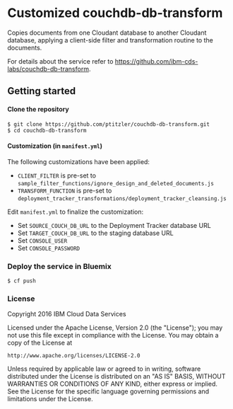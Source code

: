 # Customized couchdb-db-transform

Copies documents from one Cloudant database to another Cloudant database, applying a client-side filter and transformation routine to the documents.

For details about the service refer to https://github.com/ibm-cds-labs/couchdb-db-transform.


## Getting started

#### Clone the repository

```
$ git clone https://github.com/ptitzler/couchdb-db-transform.git
$ cd couchdb-db-transform
```

#### Customization (in `manifest.yml`)

The following customizations have been applied:
 * `CLIENT_FILTER` is pre-set to `sample_filter_functions/ignore_design_and_deleted_documents.js`
 * `TRANSFORM_FUNCTION` is pre-set to `deployment_tracker_transformations/deployment_tracker_cleansing.js`
 
Edit `manifest.yml` to finalize the customization:
 
 * Set `SOURCE_COUCH_DB_URL` to the Deployment Tracker database URL
 * Set `TARGET_COUCH_DB_URL` to the staging database URL
 * Set `CONSOLE_USER` 
 * Set `CONSOLE_PASSWORD`

### Deploy the service in Bluemix

```
$ cf push 
```

### License 

Copyright 2016 IBM Cloud Data Services

Licensed under the Apache License, Version 2.0 (the "License");
you may not use this file except in compliance with the License.
You may obtain a copy of the License at

    http://www.apache.org/licenses/LICENSE-2.0

Unless required by applicable law or agreed to in writing, software
distributed under the License is distributed on an "AS IS" BASIS,
WITHOUT WARRANTIES OR CONDITIONS OF ANY KIND, either express or implied.
See the License for the specific language governing permissions and
limitations under the License.
